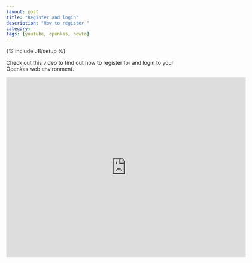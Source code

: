 ```yaml
---
layout: post
title: "Register and login"
description: "How to register "
category: 
tags: [youtube, openkas, howto]
---
```

{% include JB/setup %}

Check out this video to find out how to register for and login to your Openkas web environment.

<iframe width="640" height="480" frameborder="0" allowfullscreen="allowfullscreen"
        src="http://www.youtube.com/embed/jxuH2M3om74"> </iframe>



